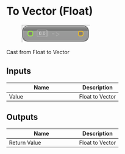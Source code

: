 # To Vector (Float)

<div align="left" data-full-width="false">

<figure><img src="To_Vector_(Float).png" alt=""><figcaption></figcaption></figure>

</div>

Cast from Float to Vector

## Inputs

<table>
<thead><tr><th width="170">Name</th><th>Description</th></tr></thead>
<tbody>
<tr><td>Value</td><td>Float to Vector</td></tr>
</tbody>
</table>

## Outputs

<table>
<thead><tr><th width="170">Name</th><th>Description</th></tr></thead>
<tbody>
<tr><td>Return Value</td><td>Float to Vector</td></tr>
</tbody>
</table>